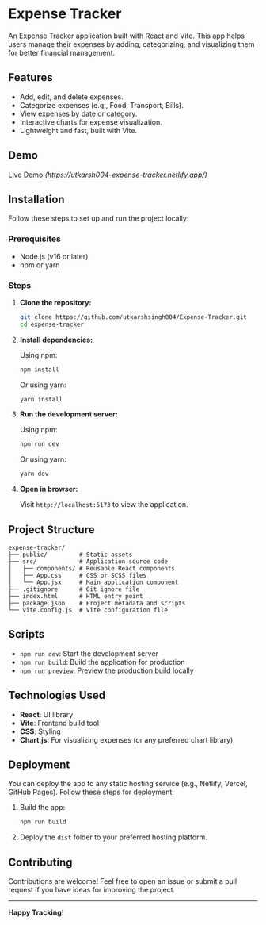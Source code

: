 # Expense Tracker

An Expense Tracker application built with React and Vite. This app helps users manage their expenses by adding, categorizing, and visualizing them for better financial management.

## Features

- Add, edit, and delete expenses.
- Categorize expenses (e.g., Food, Transport, Bills).
- View expenses by date or category.
- Interactive charts for expense visualization.
- Lightweight and fast, built with Vite.

## Demo

[Live Demo](#) *(https://utkarsh004-expense-tracker.netlify.app/)*

## Installation

Follow these steps to set up and run the project locally:

### Prerequisites

- Node.js (v16 or later)
- npm or yarn

### Steps

1. **Clone the repository:**

   ```bash
   git clone https://github.com/utkarshsingh004/Expense-Tracker.git
   cd expense-tracker
   ```

2. **Install dependencies:**

   Using npm:
   ```bash
   npm install
   ```

   Or using yarn:
   ```bash
   yarn install
   ```

3. **Run the development server:**

   Using npm:
   ```bash
   npm run dev
   ```

   Or using yarn:
   ```bash
   yarn dev
   ```

4. **Open in browser:**

   Visit `http://localhost:5173` to view the application.

## Project Structure

```
expense-tracker/
├── public/         # Static assets
├── src/            # Application source code
│   ├── components/ # Reusable React components
│   ├── App.css     # CSS or SCSS files
│   └── App.jsx     # Main application component
├── .gitignore      # Git ignore file
├── index.html      # HTML entry point
├── package.json    # Project metadata and scripts
└── vite.config.js  # Vite configuration file
```

## Scripts

- `npm run dev`: Start the development server
- `npm run build`: Build the application for production
- `npm run preview`: Preview the production build locally

## Technologies Used

- **React**: UI library
- **Vite**: Frontend build tool
- **CSS**: Styling
- **Chart.js**: For visualizing expenses (or any preferred chart library)

## Deployment

You can deploy the app to any static hosting service (e.g., Netlify, Vercel, GitHub Pages). Follow these steps for deployment:

1. Build the app:
   ```bash
   npm run build
   ```

2. Deploy the `dist` folder to your preferred hosting platform.

## Contributing

Contributions are welcome! Feel free to open an issue or submit a pull request if you have ideas for improving the project.

---

**Happy Tracking!**
